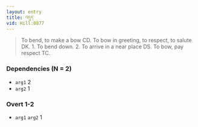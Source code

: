 ```yaml
---
layout: entry
title: འདུད་
vid: Hill:0877
---
```

> To bend, to make a bow CD\. To bow in greeting, to respect, to salute DK\. 1\. To bend down\. 2\. To arrive in a near place DS\. To bow, pay respect TC\.


### Dependencies (N = 2)
* `arg1` 2
* `arg2` 1


### Overt 1-2
* `arg1` `arg2` 1
